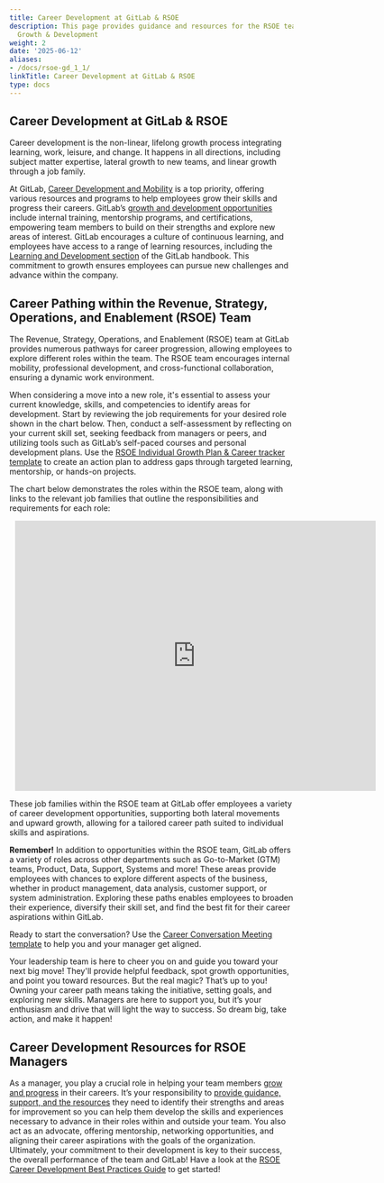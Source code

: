 ```yaml
---
title: Career Development at GitLab & RSOE
description: This page provides guidance and resources for the RSOE team related to
  Growth & Development
weight: 2
date: '2025-06-12'
aliases:
- /docs/rsoe-gd_1_1/
linkTitle: Career Development at GitLab & RSOE
type: docs
---
```


## Career Development at GitLab & RSOE

Career development is the non-linear, lifelong growth process integrating learning, work, leisure, and change. It happens in all directions, including subject matter expertise, lateral growth to new teams, and linear growth through a job family.

At GitLab, [Career Development and Mobility](/handbook/people-group/learning-and-development/career-development/) is a top priority, offering various resources and programs to help employees grow their skills and progress their careers. GitLab’s [growth and development opportunities](/handbook/people-group/learning-and-development/career-development/#career-growth-opportunities) include internal training, mentorship programs, and certifications, empowering team members to build on their strengths and explore new areas of interest. GitLab encourages a culture of continuous learning, and employees have access to a range of learning resources, including the [Learning and Development section](/handbook/people-group/learning-and-development/) of the GitLab handbook. This commitment to growth ensures employees can pursue new challenges and advance within the company.

## Career Pathing within the Revenue, Strategy, Operations, and Enablement (RSOE) Team

The Revenue, Strategy, Operations, and Enablement (RSOE) team at GitLab provides numerous pathways for career progression, allowing employees to explore different roles within the team. The RSOE team encourages internal mobility, professional development, and cross-functional collaboration, ensuring a dynamic work environment.

When considering a move into a new role, it's essential to assess your current knowledge, skills, and competencies to identify areas for development. Start by reviewing the job requirements for your desired role shown in the chart below. Then, conduct a self-assessment by reflecting on your current skill set, seeking feedback from managers or peers, and utilizing tools such as GitLab’s self-paced courses and personal development plans. Use the [RSOE Individual Growth Plan & Career tracker template](https://docs.google.com/spreadsheets/d/1J6LrCN7-Z8sc2SAFPAPTKrwejJJE9onQ1iHUmW2DfHA/edit?gid=336501902#gid=336501902) to create an action plan to address gaps through targeted learning, mentorship, or hands-on projects.

The chart below demonstrates the roles within the RSOE team, along with links to the relevant job families that outline the responsibilities and requirements for each role:

<div style="width: 640px; height: 480px; margin: 10px; position: relative;">
  <iframe allowfullscreen frameborder="0" style="width:640px; height:480px" src="https://lucid.app/documents/embedded/09d696fb-4c88-447a-9e01-30524f55cdd0" id="PSUe4CHRXUyN"></iframe>
</div>

These job families within the RSOE team at GitLab offer employees a variety of career development opportunities, supporting both lateral movements and upward growth, allowing for a tailored career path suited to individual skills and aspirations.

**Remember!** In addition to opportunities within the RSOE team, GitLab offers a variety of roles across other departments such as Go-to-Market (GTM) teams, Product, Data, Support, Systems and more! These areas provide employees with chances to explore different aspects of the business, whether in product management, data analysis, customer support, or system administration. Exploring these paths enables employees to broaden their experience, diversify their skill set, and find the best fit for their career aspirations within GitLab.

Ready to start the conversation? Use the [Career Conversation Meeting template](https://docs.google.com/document/d/1Fqxoxl0LgCrjUD3_FR6FiufPqBM3R-dbbVs39JAOUrc/edit?tab=t.0) to help you and your manager get aligned.

Your leadership team is here to cheer you on and guide you toward your next big move! They'll provide helpful feedback, spot growth opportunities, and point you toward resources. But the real magic? That’s up to you! Owning your career path means taking the initiative, setting goals, and exploring new skills. Managers are here to support you, but it’s your enthusiasm and drive that will light the way to success. So dream big, take action, and make it happen!

## Career Development Resources for RSOE Managers

As a manager, you play a crucial role in helping your team members [grow and progress](/handbook/people-group/learning-and-development/career-development/#manager-responsibilities) in their careers. It’s your responsibility to [provide guidance, support, and the resources](/handbook/people-group/learning-and-development/career-development/#recomendations-for-managers-to-support-the-learning-of-team-members) they need to identify their strengths and areas for improvement so you can help them develop the skills and experiences necessary to advance in their roles within and outside your team. You also act as an advocate, offering mentorship, networking opportunities, and aligning their career aspirations with the goals of the organization. Ultimately, your commitment to their development is key to their success, the overall performance of the team and GitLab! Have a look at the [RSOE Career Development Best Practices Guide](https://docs.google.com/document/d/13gvILCumR6-kPeOo3WZNn5114vlZ2DAYDQBjoTGNfX0/edit?tab=t.0) to get started!
